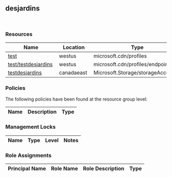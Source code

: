 
## desjardins 
 
### Resources


| Name | Location | Type |
| --- | --- | --- |
| [test](test--1464267100.md)  | westus  | microsoft.cdn/profiles  |
| [test/testdesjardins](test/testdesjardins-369774239.md)  | westus  | microsoft.cdn/profiles/endpoints  |
| [testdesjardins](testdesjardins--487049915.md)  | canadaeast  | Microsoft.Storage/storageAccounts  |

### Policies
The following policies have been found at the resource group level: 

| Name | Description | Type |
| --- | --- | --- |

### Management Locks


| Name | Type | Level | Notes |
| --- | --- | --- | --- |

### Role Assignments


| Principal Name | Role Name | Role Description | Type |
| --- | --- | --- | --- |
